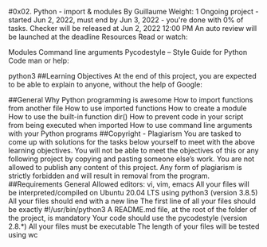 #0x02. Python - import & modules
 By Guillaume
 Weight: 1
 Ongoing project - started Jun 2, 2022, must end by Jun 3, 2022 - you're done with 0% of tasks.
 Checker will be released at Jun 2, 2022 12:00 PM
 An auto review will be launched at the deadline
Resources
Read or watch:

Modules
Command line arguments
Pycodestyle – Style Guide for Python Code
man or help:

python3
##Learning Objectives
At the end of this project, you are expected to be able to explain to anyone, without the help of Google:

##General
Why Python programming is awesome
How to import functions from another file
How to use imported functions
How to create a module
How to use the built-in function dir()
How to prevent code in your script from being executed when imported
How to use command line arguments with your Python programs
##Copyright - Plagiarism
You are tasked to come up with solutions for the tasks below yourself to meet with the above learning objectives.
You will not be able to meet the objectives of this or any following project by copying and pasting someone else’s work.
You are not allowed to publish any content of this project.
Any form of plagiarism is strictly forbidden and will result in removal from the program.
##Requirements
General
Allowed editors: vi, vim, emacs
All your files will be interpreted/compiled on Ubuntu 20.04 LTS using python3 (version 3.8.5)
All your files should end with a new line
The first line of all your files should be exactly #!/usr/bin/python3
A README.md file, at the root of the folder of the project, is mandatory
Your code should use the pycodestyle (version 2.8.*)
All your files must be executable
The length of your files will be tested using wc
